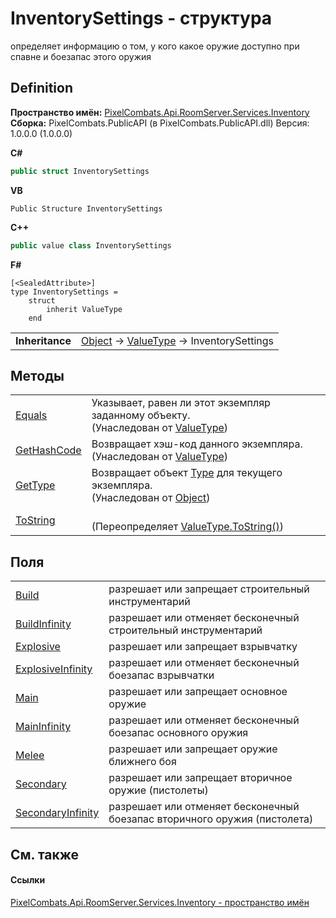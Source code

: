 # InventorySettings - структура


определяет информацию о том, у кого какое оружие доступно при спавне и боезапас этого оружия



## Definition
**Пространство имён:** <a href="5945d62f-d373-7a99-aa76-f4d88f1da8e8">PixelCombats.Api.RoomServer.Services.Inventory</a>  
**Сборка:** PixelCombats.PublicAPI (в PixelCombats.PublicAPI.dll) Версия: 1.0.0.0 (1.0.0.0)

**C#**
``` C#
public struct InventorySettings
```
**VB**
``` VB
Public Structure InventorySettings
```
**C++**
``` C++
public value class InventorySettings
```
**F#**
``` F#
[<SealedAttribute>]
type InventorySettings = 
    struct
        inherit ValueType
    end
```

<table><tr><td><strong>Inheritance</strong></td><td><a href="https://learn.microsoft.com/dotnet/api/system.object" target="_blank" rel="noopener noreferrer">Object</a>  →  <a href="https://learn.microsoft.com/dotnet/api/system.valuetype" target="_blank" rel="noopener noreferrer">ValueType</a>  →  InventorySettings</td></tr>
</table>



## Методы
<table>
<tr>
<td><a href="https://learn.microsoft.com/dotnet/api/system.valuetype.equals#system-valuetype-equals(system-object)" target="_blank" rel="noopener noreferrer">Equals</a></td>
<td>Указывает, равен ли этот экземпляр заданному объекту.<br />(Унаследован от <a href="https://learn.microsoft.com/dotnet/api/system.valuetype" target="_blank" rel="noopener noreferrer">ValueType</a>)</td></tr>
<tr>
<td><a href="https://learn.microsoft.com/dotnet/api/system.valuetype.gethashcode#system-valuetype-gethashcode" target="_blank" rel="noopener noreferrer">GetHashCode</a></td>
<td>Возвращает хэш-код данного экземпляра.<br />(Унаследован от <a href="https://learn.microsoft.com/dotnet/api/system.valuetype" target="_blank" rel="noopener noreferrer">ValueType</a>)</td></tr>
<tr>
<td><a href="https://learn.microsoft.com/dotnet/api/system.object.gettype#system-object-gettype" target="_blank" rel="noopener noreferrer">GetType</a></td>
<td>Возвращает объект <a href="https://learn.microsoft.com/dotnet/api/system.type" target="_blank" rel="noopener noreferrer">Type</a> для текущего экземпляра.<br />(Унаследован от <a href="https://learn.microsoft.com/dotnet/api/system.object" target="_blank" rel="noopener noreferrer">Object</a>)</td></tr>
<tr>
<td><a href="ca99a8e7-2d45-6b11-37ef-8a9946841cb4">ToString</a></td>
<td><br />(Переопределяет <a href="https://learn.microsoft.com/dotnet/api/system.valuetype.tostring#system-valuetype-tostring" target="_blank" rel="noopener noreferrer">ValueType.ToString()</a>)</td></tr>
</table>

## Поля
<table>
<tr>
<td><a href="200102f4-984e-2c1a-f94b-930e741536db">Build</a></td>
<td>разрешает или запрещает строительный инструментарий</td></tr>
<tr>
<td><a href="aebbe1d2-62e0-b7c2-b837-ef63b8f3257d">BuildInfinity</a></td>
<td>разрешает или отменяет бесконечный строительный инструментарий</td></tr>
<tr>
<td><a href="4a21b9dd-4210-8ea9-d701-cb48efe72b3a">Explosive</a></td>
<td>разрешает или запрещает взрывчатку</td></tr>
<tr>
<td><a href="a02289e4-4b30-afd8-3cfa-a68f26aa8775">ExplosiveInfinity</a></td>
<td>разрешает или отменяет бесконечный боезапас взрывчатки</td></tr>
<tr>
<td><a href="acc4a02c-ef97-39e0-669c-a246a1dbea34">Main</a></td>
<td>разрешает или запрещает основное оружие</td></tr>
<tr>
<td><a href="14bcc609-e19c-3c60-607b-1d78fc84b72e">MainInfinity</a></td>
<td>разрешает или отменяет бесконечный боезапас основного оружия</td></tr>
<tr>
<td><a href="d63b2548-333a-ac50-b970-69e58e3547a8">Melee</a></td>
<td>разрешает или запрещает оружие ближнего боя</td></tr>
<tr>
<td><a href="7d1bf82b-00f8-f937-136f-bed14bb3fc6d">Secondary</a></td>
<td>разрешает или запрещает вторичное оружие (пистолеты)</td></tr>
<tr>
<td><a href="10ca1a93-c09d-92a3-ed65-98369463a1e1">SecondaryInfinity</a></td>
<td>разрешает или отменяет бесконечный боезапас вторичного оружия (пистолета)</td></tr>
</table>

## См. также


#### Ссылки
<a href="5945d62f-d373-7a99-aa76-f4d88f1da8e8">PixelCombats.Api.RoomServer.Services.Inventory - пространство имён</a>  
